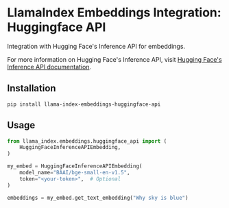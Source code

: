 # LlamaIndex Embeddings Integration: Huggingface API

Integration with Hugging Face's Inference API for embeddings.

For more information on Hugging Face's Inference API, visit [Hugging Face's Inference API documentation](https://huggingface.co/docs/api-inference/quicktour).

## Installation

```shell
pip install llama-index-embeddings-huggingface-api
```

## Usage

```python
from llama_index.embeddings.huggingface_api import (
    HuggingFaceInferenceAPIEmbedding,
)

my_embed = HuggingFaceInferenceAPIEmbedding(
    model_name="BAAI/bge-small-en-v1.5",
    token="<your-token>",  # Optional
)

embeddings = my_embed.get_text_embedding("Why sky is blue")
```
